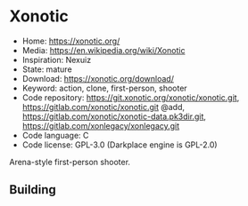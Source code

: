 # Xonotic

- Home: https://xonotic.org/
- Media: https://en.wikipedia.org/wiki/Xonotic
- Inspiration: Nexuiz
- State: mature
- Download: https://xonotic.org/download/
- Keyword: action, clone, first-person, shooter
- Code repository: https://git.xonotic.org/xonotic/xonotic.git, https://gitlab.com/xonotic/xonotic.git @add, https://gitlab.com/xonotic/xonotic-data.pk3dir.git, https://gitlab.com/xonlegacy/xonlegacy.git
- Code language: C
- Code license: GPL-3.0 (Darkplace engine is GPL-2.0)

Arena-style first-person shooter.

## Building
